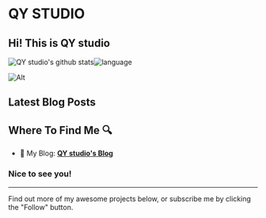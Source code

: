 
# QY STUDIO
## Hi! This is QY studio

![QY studio's github stats](https://github-readme-stats.vercel.app/api?username=qystudio0&show_icons=true&count_private=true&include_all_commits=true&locale=cn&icon_color=CE1D2D&text_color=718096&bg_color=ffffff00)![language](https://github-readme-stats.vercel.app/api/top-langs/?username=qystudio0&bg_color=ffffff00&locale=cn&text_color=718096&layout=compact)

![Alt](https://repobeats.axiom.co/api/embed/1a744d7f2c8bdbff119b8fef40b98ca0a4dff0aa.svg "Repobeats analytics image")

## Latest Blog Posts

<!-- BLOG-POST-LIST:START -->
<!-- BLOG-POST-LIST:END -->

## Where To Find Me 🔍

- 📝 My Blog: [**QY studio's Blog**](https://qystu.cc)

### Nice to see you! 

----

Find out more of my awesome projects below, or subscribe me by clicking the "Follow" button.
